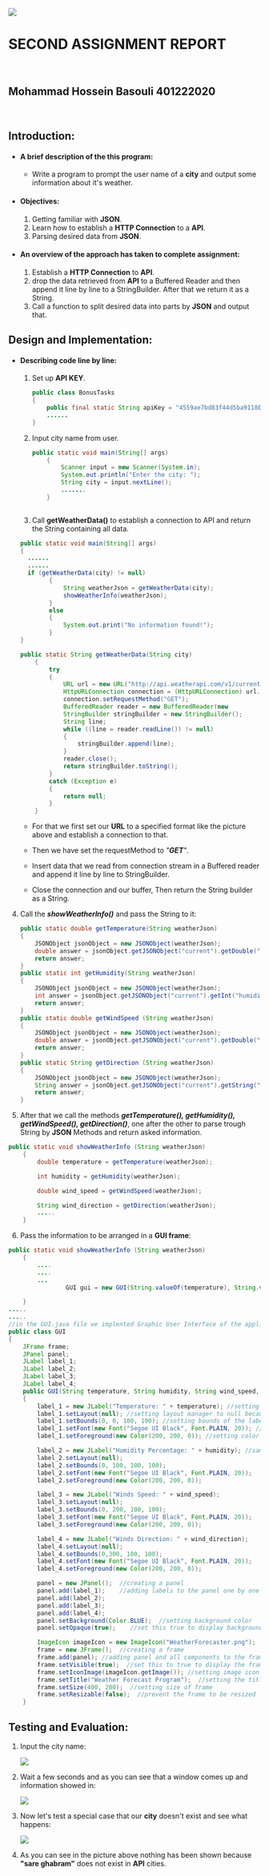 ![](https://s2.uupload.ir/files/image-20230225235244334_femz.png)

# 					  					  					  					  SECOND ASSIGNMENT REPORT

​						

## 												 						  						  						   Mohammad Hossein Basouli     401222020



​									



















## **Introduction:**

- #### **A brief description of the this program:**
  
  - Write a program to prompt the user name of a **city** and output some information about it's weather.
- #### **Objectives:**
  
  1. Getting familiar with **JSON**.
  2. Learn how to establish a **HTTP Connection** to a **API**.
  3. Parsing desired data from **JSON**.
- #### **An overview of the approach has taken to complete assignment:**
  
  1. Establish a **HTTP Connection** to **API**.
  2. drop the data retrieved from **API** to a Buffered Reader and then append it line by line to a StringBuilder. After that we return it as a String.
  3. Call a function to split desired data into parts by **JSON** and output that.



## **Design and Implementation:**

- #### **Describing code line by line:**

  1. Set up **API KEY**.

     ```java
     public class BonusTasks
     {
         public final static String apiKey = "4559ae7bd83f44d5ba911803232502";
         ......
     }
     ```

     

    2. Input city name from user.

       

       ```java
       public static void main(String[] args)
           {
               Scanner input = new Scanner(System.in);
               System.out.println("Enter the city: ");
               String city = input.nextLine();
               .......
           }
          
       ```
  
  
  
  
  
  3. Call **getWeatherData()** to establish a connection to API and return the String containing all data.
  
  
  
  ```java
  public static void main(String[] args)
  {
  	......
  	......
  	if (getWeatherData(city) != null)
          {
              String weatherJson = getWeatherData(city);
              showWeatherInfo(weatherJson);
          }
          else
          {
              System.out.print("No information found!");
          }
  }
  
  public static String getWeatherData(String city)
      {
          try
          {
              URL url = new URL("http://api.weatherapi.com/v1/current.json?key=" + apiKey + "&q=" + city);
              HttpURLConnection connection = (HttpURLConnection) url.openConnection();
              connection.setRequestMethod("GET");
              BufferedReader reader = new BufferedReader(new 					InputStreamReader(connection.getInputStream()));
              StringBuilder stringBuilder = new StringBuilder();
              String line;
              while ((line = reader.readLine()) != null)
              {
                  stringBuilder.append(line);
              }
              reader.close();
              return stringBuilder.toString();
          }
          catch (Exception e)
          {
              return null;
          }
      }
  ```
  
  
  
  
  
  - For that we first set our **URL** to a specified format like the picture above and establish a connection to that.
  
  - Then  we have set the requestMethod to *"**GET**"*.
  
  - Insert data that we read from connection stream in a Buffered reader and append it line by line to StringBuilder.
  
  - Close the connection and our buffer, Then return the String builder as a String.
  
    

4. Call the ***showWeatherInfo()*** and pass the String to it:

   

   ```java
   public static double getTemperature(String weatherJson)
   {
       JSONObject jsonObject = new JSONObject(weatherJson);
       double answer = jsonObject.getJSONObject("current").getDouble("temp_c");
       return answer;
   }
   public static int getHumidity(String weatherJson)
   {
       JSONObject jsonObject = new JSONObject(weatherJson);
       int answer = jsonObject.getJSONObject("current").getInt("humidity");
       return answer;
   }
   public static double getWindSpeed (String weatherJson)
   {
       JSONObject jsonObject = new JSONObject(weatherJson);
       double answer = jsonObject.getJSONObject("current").getDouble("wind_kph");
       return answer;
   }
   public static String getDirection (String weatherJson)
   {
       JSONObject jsonObject = new JSONObject(weatherJson);
       String answer = jsonObject.getJSONObject("current").getString("wind_dir");
       return answer;
   }
   ```





5. After that we call the methods ***getTemperature(), getHumidity(), getWindSpeed(), getDirection()***,  one after the other to parse trough String by **JSON** Methods and return asked information. 



```java
public static void showWeatherInfo (String weatherJson)
    {
        double temperature = getTemperature(weatherJson);

        int humidity = getHumidity(weatherJson);

        double wind_speed = getWindSpeed(weatherJson);

        String wind_direction = getDirection(weatherJson);
        .....
    }
```



6. Pass the information to be arranged in a **GUI frame**:

```java
public static void showWeatherInfo (String weatherJson)
    {
        ....
        ....
        ...
                GUI gui = new GUI(String.valueOf(temperature), String.valueOf(humidity), String.valueOf(wind_speed), wind_direction);

    }
.....
.....
//in the GUI.java file we implented Graphic User Interface of the application
public class GUI
{
    JFrame frame;
    JPanel panel;
    JLabel label_1;
    JLabel label_2;
    JLabel label_3;
    JLabel label_4;
    public GUI(String temperature, String humidity, String wind_speed, String wind_direction)
    {
        label_1 = new JLabel("Temperature: " + temperature); //setting text of the label
        label_1.setLayout(null); //setting layout manager to null because we want to set positions manually
        label_1.setBounds(0, 0, 100, 100); //setting bounds of the label
        label_1.setFont(new Font("Segoe UI Black", Font.PLAIN, 20)); //setting style of the text
        label_1.setForeground(new Color(200, 200, 0)); //setting color of the text

        label_2 = new JLabel("Humidity Percentage: " + humidity); //same as above
        label_2.setLayout(null);                                                
        label_2.setBounds(0, 100, 100, 100);                  
        label_2.setFont(new Font("Segoe UI Black", Font.PLAIN, 20)); 
        label_2.setForeground(new Color(200, 200, 0));                 

        label_3 = new JLabel("Winds Speed: " + wind_speed);
        label_3.setLayout(null);
        label_3.setBounds(0, 200, 100, 100);
        label_3.setFont(new Font("Segoe UI Black", Font.PLAIN, 20));
        label_3.setForeground(new Color(200, 200, 0));

        label_4 = new JLabel("Winds Direction: " + wind_direction);
        label_4.setLayout(null);
        label_4.setBounds(0,300, 100, 100);
        label_4.setFont(new Font("Segoe UI Black", Font.PLAIN, 20));
        label_4.setForeground(new Color(200, 200, 0));

        panel = new JPanel();  //creating a panel
        panel.add(label_1);    //adding labels to the panel one by one
        panel.add(label_2);
        panel.add(label_3);
        panel.add(label_4);
        panel.setBackground(Color.BLUE);  //setting background color
        panel.setOpaque(true);    //set this true to display background color

        ImageIcon imageIcon = new ImageIcon("WeatherForecaster.png");   //creating frame icon
        frame = new JFrame();  //creating a frame
        frame.add(panel); //adding panel and all components to the frame
        frame.setVisible(true);  //set this to true to display the frame
        frame.setIconImage(imageIcon.getImage()); //setting image icon
        frame.setTitle("Weather Forecast Program");  //setting the title text
        frame.setSize(400, 200);  //setting size of frame
        frame.setResizable(false);  //prevent the frame to be resized
    }
```

## **Testing and Evaluation:**

1. Input the city name:

   

   ![](https://s2.uupload.ir/files/image-20230227040832729_mgy6.png)

2. Wait a few seconds and as you can see that a window comes up and information showed in:

   ![](https://s2.uupload.ir/files/image-20230301214457442_o3gg.png)

3. Now let's test a special case that our **city** doesn't exist and see what happens:

   ![](https://s2.uupload.ir/files/image-20230227041212738_ubcz.png)		

4. As you can see in the picture above nothing has been shown because **"sare ghabram"** does not exist in **API** cities.